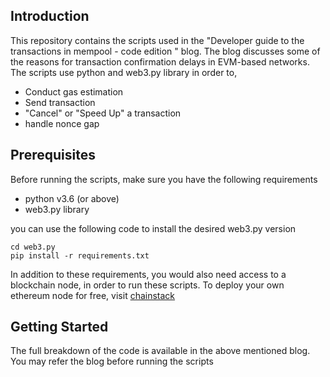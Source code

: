 ## Introduction

This repository contains the scripts used in the "Developer guide to the transactions in mempool - code edition " blog. The blog discusses some of the reasons for transaction confirmation delays in EVM-based networks. The scripts use python and web3.py library in order to,

* Conduct gas estimation
* Send transaction
* "Cancel" or "Speed Up" a transaction
* handle nonce gap

## Prerequisites

Before running the scripts, make sure you have the following requirements

* python v3.6 (or above)
* web3.py library

you can use the following code to install the desired web3.py version

```
cd web3.py
pip install -r requirements.txt
```

In addition to these requirements, you would also need access to a blockchain node, in order to run these scripts. To deploy your own ethereum node for free, visit [chainstack](https://chainstack.com/)

## Getting Started

The full breakdown of the code is available in the above mentioned blog. You may refer the blog before running the scripts